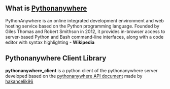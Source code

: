 ## What is [Pythonanywhere](https://www.pythonanywhere.com/)

PythonAnywhere is an online integrated development environment and web hosting service based on the Python programming language. Founded by Giles Thomas and Robert Smithson in 2012, it provides in-browser access to server-based Python and Bash command-line interfaces, along with a code editor with syntax highlighting - **Wikipedia**


## Pythonanywhere Client Library

**pythonanywhere_client** is a python client of the pythonanywhere server developed based on the [pythonanywhere API document](https://help.pythonanywhere.com/pages/API/) made by [hakancelik96](https://github.com/hakancelik96/pythonanywhere-client)
